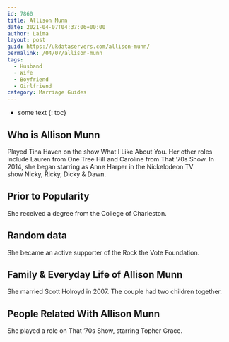 ```yaml
---
id: 7860
title: Allison Munn
date: 2021-04-07T04:37:06+00:00
author: Laima
layout: post
guid: https://ukdataservers.com/allison-munn/
permalink: /04/07/allison-munn
tags:
  - Husband
  - Wife
  - Boyfriend
  - Girlfriend
category: Marriage Guides
---
```


* some text
{: toc}


## Who is Allison Munn
                  
                  
                  
Played Tina Haven on the show What I Like About You. Her other roles include Lauren from One Tree Hill and Caroline from That &#8217;70s Show. In 2014, she began starring as Anne Harper in the Nickelodeon TV show Nicky, Ricky, Dicky & Dawn.
                  
              
            
              
            
                
                
                
## Prior to Popularity
                  
                  
                  
She received a degree from the College of Charleston.
                  
              
            
              
            
                
                
                
## Random data
                  
                  
                  
She became an active supporter of the Rock the Vote Foundation.
                  
              
            
              
            
                
                
                
## Family & Everyday Life of Allison Munn
                  
                  
                  
She married Scott Holroyd in 2007. The couple had two children together.
                  
              
            
              
            
                
                
                
## People Related With Allison Munn
                  
                  
                  
She played a role on That &#8217;70s Show, starring Topher Grace.
                  
              
            
              
            
                
              
            
              
              
            
            
              
            
          
          
          
